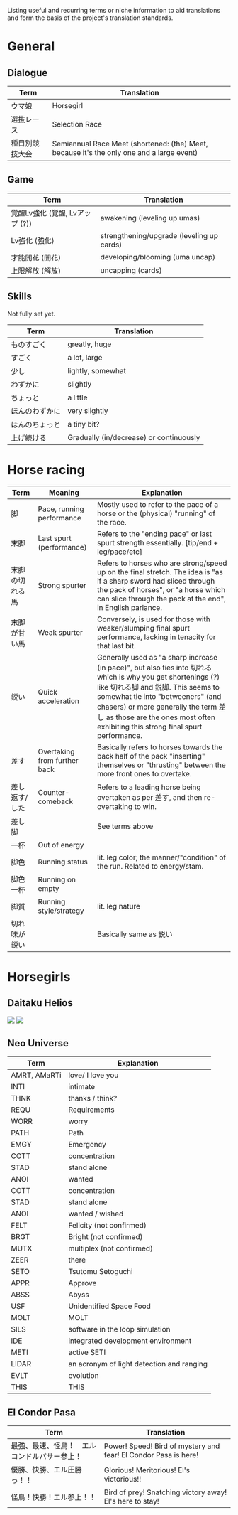 Listing useful and recurring terms or niche information to aid translations and form the basis of the project's translation standards.

# General

## Dialogue
Term | Translation
---|---
ウマ娘 | Horsegirl
選抜レース | Selection Race
種目別競技大会 | Semiannual Race Meet (shortened: (the) Meet, because it's the only one and a large event)

## Game
Term | Translation
---|---
覚醒Lv強化 (覚醒, Lvアップ (?)) | awakening (leveling up umas)
Lv強化 (強化) | strengthening/upgrade (leveling up cards)
才能開花 (開花) | developing/blooming (uma uncap)
上限解放 (解放) | uncapping (cards)

## Skills
Not fully set yet.

Term | Translation
---|---
ものすごく | greatly, huge
すごく | a lot, large
少し | lightly, somewhat
わずかに | slightly
ちょっと | a little
ほんのわずかに | very slightly
ほんのちょっと | a tiny bit?
上げ続ける | Gradually (in/decrease) or continuously

# Horse racing
Term | Meaning| Explanation
---|---|---
脚 | Pace, running performance | Mostly used to refer to the pace of a horse or the (physical) "running" of the race.
末脚 | Last spurt (performance) | Refers to the "ending pace" or last spurt strength essentially. [tip/end + leg/pace/etc]
末脚の切れる馬 | Strong spurter | Refers to horses who are strong/speed up on the final stretch. The idea is "as if a sharp sword had sliced through the pack of horses", or "a horse which can slice through the pack at the end", in English parlance.
末脚が甘い馬 | Weak spurter | Conversely, is used for those with weaker/slumping final spurt performance, lacking in tenacity for that last bit.
鋭い | Quick acceleration | Generally used as "a sharp increase (in pace)", but also ties into 切れる which is why you get shortenings (?) like 切れる脚 and 鋭脚. This seems to somewhat tie into "betweeners" (and chasers) or more generally the term 差し as those are the ones most often exhibiting this strong final spurt performance.
差す | Overtaking from further back | Basically refers to horses towards the back half of the pack "inserting" themselves or "thrusting" between the more front ones to overtake.
差し返す/した | Counter-comeback | Refers to a leading horse being overtaken as per 差す, and then re-overtaking to win.
差し脚 | |  See terms above
一杯 | Out of energy |
脚色 | Running status | lit. leg color; the manner/"condition" of the run. Related to energy/stam.
脚色一杯 | Running on empty |
脚質 | Running style/strategy | lit. leg nature
切れ味が鋭い | | Basically same as 鋭い

# Horsegirls

## Daitaku Helios
![](helios1.jpg)
![](helios2.jpg)

## Neo Universe
Term | Explanation
---|---
AMRT, AMaRTi | love/ I love you
INTI | intimate 
THNK | thanks / think?
REQU | Requirements 
WORR | worry
PATH | Path
EMGY | Emergency
COTT| concentration
STAD | stand alone 
ANOI | wanted
COTT | concentration
STAD | stand alone 
ANOI | wanted / wished
FELT | Felicity (not confirmed)
BRGT | Bright (not confirmed)
MUTX | multiplex (not confirmed)
ZEER | there
SETO | Tsutomu Setoguchi 
APPR | Approve
ABSS | Abyss
USF | Unidentified Space Food
MOLT | MOLT
SILS | software in the loop simulation
IDE | integrated development environment
METI | active SETI
LIDAR | an acronym of light detection and ranging
EVLT | evolution 
THIS | THIS

## El Condor Pasa
Term | Translation
---|---
最強、最速、怪鳥！　エルコンドルパサー参上！ | Power! Speed! Bird of mystery and fear! El Condor Pasa is here!
優勝、快勝、エル圧勝っ！！ | Glorious! Meritorious! El's victorious!!
怪鳥！快勝！エル参上！！ | Bird of prey! Snatching victory away! El's here to stay!
